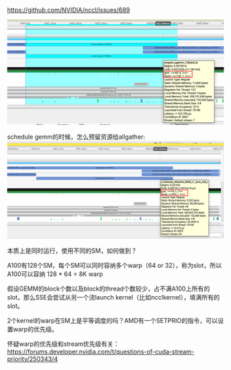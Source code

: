 https://github.com/NVIDIA/nccl/issues/689


![](https://raw.githubusercontent.com/LamForest/pics/main/obsidian/20241014141316.png)


schedule gemm的时候，怎么预留资源给allgather:
![](https://raw.githubusercontent.com/LamForest/pics/main/obsidian/20241014141342.png)

本质上是同时运行，使用不同的SM，如何做到？

A100有128个SM，每个SM可以同时容纳多个warp（64 or 32），称为slot，所以A100可以容纳 128 * 64 = 8K warp

假设GEMM的block个数以及block的thread个数较少，占不满A100上所有的slot，那么SSE会尝试从另一个流launch kernel（比如ncclkernel），填满所有的slot。

2个kernel的warp在SM上是平等调度的吗？AMD有一个SETPRIO的指令，可以设置warp的优先级。

怀疑warp的优先级和stream优先级有关：https://forums.developer.nvidia.com/t/questions-of-cuda-stream-priority/250343/4